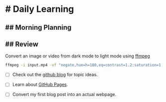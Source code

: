<h1># Daily Learning</h1>
<h2>## Morning Planning</h2>
<h2>## Review</h2>

Convert an image or video from dark mode to light mode using [ffmpeg](https://www.ffmpeg.org)

```bash
ffmpeg -i input.mp4 -vf "negate,hue=h=180,eq=contrast=1.2:saturation=1.1" output.mp4
```

- [ ] Check out the [github blog](https://github.blog/) for topic ideas.

- [ ] Learn about [GitHub Pages](https://skills.github.com/#first-day-on-github).
  
- [ ] Convert my first blog post into an actual webpage.
